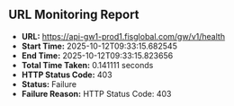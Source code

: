 ## URL Monitoring Report

- **URL:** https://api-gw1-prod1.fisglobal.com/gw/v1/health
- **Start Time:** 2025-10-12T09:33:15.682545
- **End Time:** 2025-10-12T09:33:15.823656
- **Total Time Taken:** 0.141111 seconds
- **HTTP Status Code:** 403
- **Status:** Failure
- **Failure Reason:** HTTP Status Code: 403
